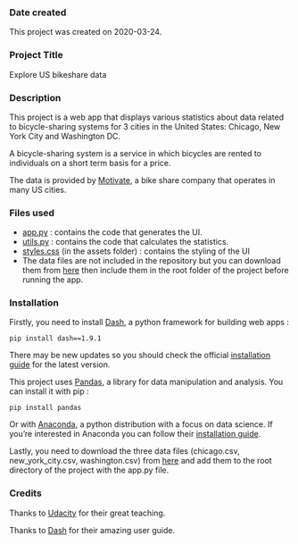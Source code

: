 ### Date created
This project was created on 2020-03-24.

### Project Title
Explore US bikeshare data

### Description
This project is a web app that displays various statistics about data related to bicycle-sharing systems for 3 cities in the United States: Chicago, New York City and Washington DC.

A bicycle-sharing system is a service in which bicycles are rented to individuals on a short term basis for a price.

The data is provided by [Motivate](https://www.motivateco.com), a bike share company that operates in many US cities.


### Files used
- [app.py](/app.py) : contains the code that generates the UI.
- [utils.py](/utils.py) : contains the code that calculates the statistics.
- [styles.css](/assets/styles.css) \(in the assets folder) : contains the styling of the UI
- The data files are not included in the repository but you can download them from [here](https://drive.google.com/open?id=1n_WqVKBf2zdx1GXjC6PXpo8GbqYK_LaS) then include them in the root folder of the project before running the app.

### Installation
Firstly, you need to install [Dash](https://plotly.com/dash/), a python framework for building web apps :

`pip install dash==1.9.1`

There may be new updates so you should check the official [installation guide](https://dash.plotly.com/installation) for the latest version.

This project uses [Pandas](https://pandas.pydata.org/docs/index.html), a library for data manipulation and analysis. You can install it with pip :

`pip install pandas`

Or with [Anaconda](https://www.anaconda.com/), a python distribution with a focus on data science. If you’re interested in Anaconda you can follow their [installation guide](https://www.anaconda.com/distribution/).

Lastly, you need to download the three data files \(chicago.csv, new_york_city.csv, washington.csv) from [here](https://drive.google.com/open?id=1n_WqVKBf2zdx1GXjC6PXpo8GbqYK_LaS) and add them to the root directory of the project with the app.py file.

### Credits
Thanks to [Udacity](https://www.udacity.com/) for their great teaching.

Thanks to [Dash](https://plotly.com/) for their amazing user guide.

